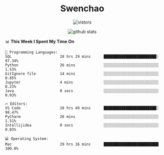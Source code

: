 <h1 align="center">Swenchao</h3>

<p align="center">
  <img src="https://visitor-badge.glitch.me/badge?page_id=Swenchao" alt="vistors" />
</p>

<p align="center">
  <img src="https://github-readme-stats.vercel.app/api?username=Swenchao&count_private=true&show_icons=true&theme=vue-dark&hide_title=true" alt="github stats" />
</p>

<!--START_SECTION:waka-->
📊 **This Week I Spent My Time On** 

```text
💬 Programming Languages: 
SQL                      28 hrs 29 mins      ████████████████████████░   97.34% 
Python                   26 mins             ░░░░░░░░░░░░░░░░░░░░░░░░░   1.53% 
GitIgnore file           14 mins             ░░░░░░░░░░░░░░░░░░░░░░░░░   0.85% 
Jupyter                  4 mins              ░░░░░░░░░░░░░░░░░░░░░░░░░   0.23% 
Java                     0 secs              ░░░░░░░░░░░░░░░░░░░░░░░░░   0.03%

🔥 Editors: 
VS Code                  28 hrs 49 mins      ████████████████████████░   98.47% 
PyCharm                  26 mins             ░░░░░░░░░░░░░░░░░░░░░░░░░   1.51% 
Intellijidea             0 secs              ░░░░░░░░░░░░░░░░░░░░░░░░░   0.03%

💻 Operating System: 
Mac                      29 hrs 16 mins      █████████████████████████   100.0%

```


<!--END_SECTION:waka-->
